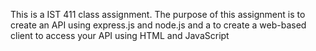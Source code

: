 This is a IST 411 class assignment. The purpose of this assignment is to create an API using express.js and node.js and a to create a web-based client to access your API using HTML and JavaScript
